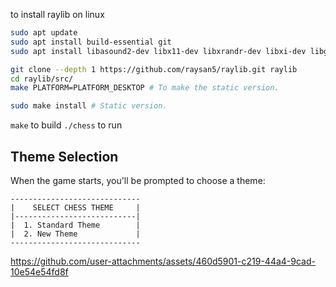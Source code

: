 to install raylib on linux
```bash
sudo apt update
sudo apt install build-essential git
sudo apt install libasound2-dev libx11-dev libxrandr-dev libxi-dev libgl1-mesa-dev libglu1-mesa-dev libxcursor-dev libxinerama-dev libwayland-dev libxkbcommon-dev

git clone --depth 1 https://github.com/raysan5/raylib.git raylib
cd raylib/src/
make PLATFORM=PLATFORM_DESKTOP # To make the static version.

sudo make install # Static version.

```
`make` to build
`./chess` to run  

## Theme Selection
When the game starts, you'll be prompted to choose a theme:
```
-----------------------------
|    SELECT CHESS THEME     |
|---------------------------|
|  1. Standard Theme        |
|  2. New Theme             |
-----------------------------
```

https://github.com/user-attachments/assets/460d5901-c219-44a4-9cad-10e54e54fd8f

